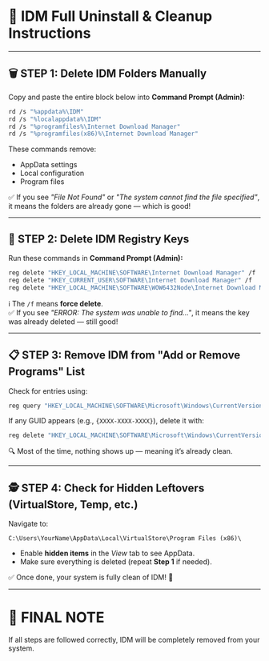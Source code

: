 # 🔧 IDM Full Uninstall & Cleanup Instructions

---

## 🗑️ STEP 1: **Delete IDM Folders Manually**

Copy and paste the entire block below into **Command Prompt (Admin):**

```bash
rd /s "%appdata%\IDM"
rd /s "%localappdata%\IDM"
rd /s "%programfiles%\Internet Download Manager"
rd /s "%programfiles(x86)%\Internet Download Manager"
```

These commands remove:
- AppData settings  
- Local configuration  
- Program files  

✅ If you see *"File Not Found"* or *"The system cannot find the file specified"*, it means the folders are already gone — which is good!

---

## 🔑 STEP 2: **Delete IDM Registry Keys**

Run these commands in **Command Prompt (Admin):**

```bash
reg delete "HKEY_LOCAL_MACHINE\SOFTWARE\Internet Download Manager" /f
reg delete "HKEY_CURRENT_USER\SOFTWARE\Internet Download Manager" /f
reg delete "HKEY_LOCAL_MACHINE\SOFTWARE\WOW6432Node\Internet Download Manager" /f
```

ℹ️ The `/f` means **force delete**.  
✅ If you see *"ERROR: The system was unable to find..."*, it means the key was already deleted — still good!

---

## 📋 STEP 3: **Remove IDM from "Add or Remove Programs" List**

Check for entries using:

```bash
reg query "HKEY_LOCAL_MACHINE\SOFTWARE\Microsoft\Windows\CurrentVersion\Uninstall" /s | findstr /i "internet download manager"
```

If any GUID appears (e.g., `{XXXX-XXXX-XXXX}`), delete it with:

```bash
reg delete "HKEY_LOCAL_MACHINE\SOFTWARE\Microsoft\Windows\CurrentVersion\Uninstall\{YOUR-GUID}" /f
```

🔍 Most of the time, nothing shows up — meaning it’s already clean.

---

## 🕵️ STEP 4: **Check for Hidden Leftovers (VirtualStore, Temp, etc.)**

Navigate to:

```
C:\Users\YourName\AppData\Local\VirtualStore\Program Files (x86)\
```

- Enable **hidden items** in the *View* tab to see AppData.  
- Make sure everything is deleted (repeat **Step 1** if needed).  

✅ Once done, your system is fully clean of IDM! 🎉

---

# 🎯 FINAL NOTE
If all steps are followed correctly, IDM will be completely removed from your system.

